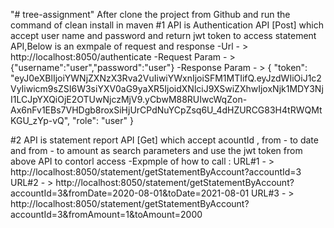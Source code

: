 "# tree-assignment" 
After clone the project from Github and run the command of clean install in maven
  #1 API is Authentication API [Post] which accept user name and password and return jwt token to access statement API,Below is an exmpale of request and response 
	-Url - > http://localhost:8050/authenticate
	-Request Param - > {"username":"user","password":"user"}
	-Response Param - > 
	{
		"token": "eyJ0eXBlIjoiYWNjZXNzX3Rva2VuIiwiYWxnIjoiSFM1MTIifQ.eyJzdWIiOiJ1c2VyIiwicm9sZSI6W3siYXV0aG9yaXR5IjoidXNlciJ9XSwiZXhwIjoxNjk1MDY3NjI1LCJpYXQiOjE2OTUwNjczMjV9.yCbwM88RUIwcWqZon-Ax6nFv1EBs7VHDgb8roxSiHjUrCPdNuYCpZsq6U_4dHZURCG83H4tRWQMtKGU_zYp-vQ",
		"role": "user" 
	}
	
  #2 API is statement report API [Get] which accept acountId , from - to date and from - to amount as search parameters and use the jwt token from above API to contorl access
	-Expmple of how to call : 
	URL#1 - > http://localhost:8050/statement/getStatementByAccount?accountId=3
	URL#2 - > http://localhost:8050/statement/getStatementByAccount?accountId=3&fromDate=2020-08-01&toDate=2021-08-01
	URL#3 - > http://localhost:8050/statement/getStatementByAccount?accountId=3&fromAmount=1&toAmount=2000
  